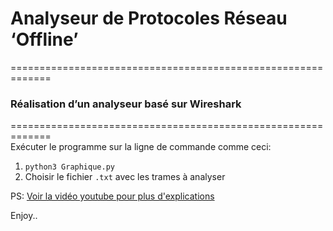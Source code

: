 # Analyseur de Protocoles Réseau ‘Offline’ 
=============================================================
### Réalisation d’un analyseur basé sur Wireshark  
=============================================================  
Exécuter le programme sur la ligne de commande comme ceci:  
1. `python3 Graphique.py`  
2. Choisir le fichier `.txt` avec les trames à analyser  
  
PS: [Voir la vidéo youtube pour plus d'explications](https://www.youtube.com/watch?v=Guj-1CmnYT4&t=602s)  
  
Enjoy..    
